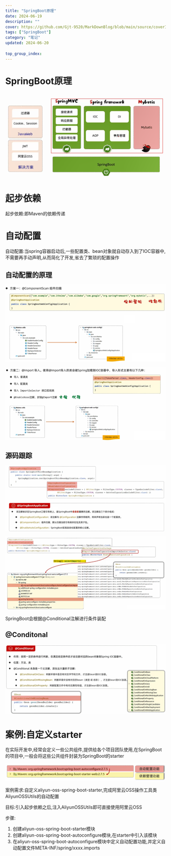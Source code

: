 ```yaml
---
title: "SpringBoot原理"
date: 2024-06-19
description: ""
cover: https://github.com/Gjt-9520/MarkDownBlog/blob/main/source/coverImages/Bimage-135/Bimage50.jpg?raw=true
tags: ["SpringBoot"]
category: "笔记"
updated: 2024-06-20
  
top_group_index: 
---
```


# SpringBoot原理

![阶段学习总结](../images/SpringBoot原理总结.png)

# 起步依赖

起步依赖:即Maven的依赖传递

# 自动配置

自动配置:当spring容器启动后,一些配置类、bean对象就自动存入到了IOC容器中,不需要再手动声明,从而简化了开发,省去了繁琐的配置操作

## 自动配置的原理

![自动配置原理方案一](../images/SpringBoot原理_自动配置原理方案一.png)

![自动配置原理方案二](../images/SpringBoot原理_自动配置原理方案二.png)

## 源码跟踪

![源码追踪1](../images/SpringBoot原理_自动配置原理源码追踪1.png)

![源码追踪2](../images/SpringBoot原理_自动配置原理源码追踪2.png)

SpringBoot会根据@Conditional注解进行条件装配

## @Conditonal

![@Conditional](../images/SpringBoot原理_自动配置原理@Conditional.png)

# 案例:自定义starter

在实际开发中,经常会定义一些公共组件,提供给各个项目团队使用,在SpringBoot的项目中,一般会将这些公共组件封装为SpringBoot的starter

![自定义starter范例](../images/自定义starter.png)

案例需求:自定义aliyun-oss-spring-boot-starter,完成阿里云OSS操作工具类AliyunOSSUtils的自动配置

目标:引入起步依赖之后,注入AliyunOSSUtils即可直接使用阿里云OSS

步骤:
1. 创建aliyun-oss-spring-boot-starter模块
2. 创建aliyun-oss-spring-boot-autoconfigure模块,在starter中引入该模块
3. 在aliyun-oss-spring-boot-autoconfigure模块中定义自动配置功能,并定义自动配置文件META-INF/spring/xxxx.imports